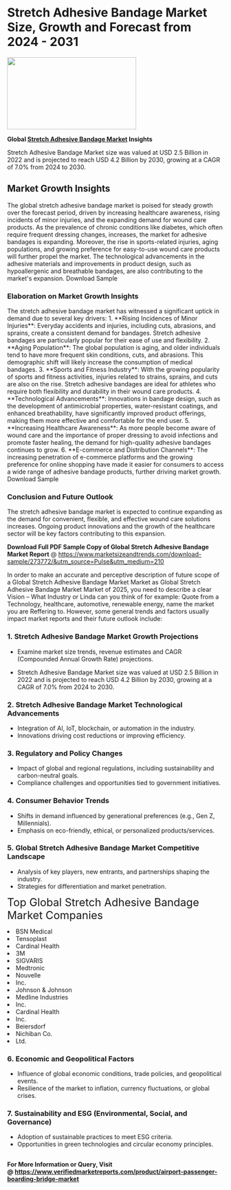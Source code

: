<H1>Stretch Adhesive Bandage Market Size, Growth and Forecast from 2024 - 2031</H1><img class="aligncenter size-medium wp-image-584254" src="https://thirdeyenews.in/wp-content/uploads/2024/09/Global-Market-Research-300x168.jpeg" alt="" width="300" height="168" /><p><strong>Global&nbsp;<a href="https://www.marketsizeandtrends.com/download-sample/273772/&amp;utm_source=Pulse&amp;utm_medium=210">Stretch Adhesive Bandage Market</a> Insights</strong></p><p>Stretch Adhesive Bandage Market size was valued at USD 2.5 Billion in 2022 and is projected to reach USD 4.2 Billion by 2030, growing at a CAGR of 7.0% from 2024 to 2030.</p><p><h2>Market Growth Insights</h2> The global stretch adhesive bandage market is poised for steady growth over the forecast period, driven by increasing healthcare awareness, rising incidents of minor injuries, and the expanding demand for wound care products. As the prevalence of chronic conditions like diabetes, which often require frequent dressing changes, increases, the market for adhesive bandages is expanding. Moreover, the rise in sports-related injuries, aging populations, and growing preference for easy-to-use wound care products will further propel the market. The technological advancements in the adhesive materials and improvements in product design, such as hypoallergenic and breathable bandages, are also contributing to the market's expansion. Download Sample <h3>Elaboration on Market Growth Insights</h3> The stretch adhesive bandage market has witnessed a significant uptick in demand due to several key drivers: 1. **Rising Incidences of Minor Injuries**: Everyday accidents and injuries, including cuts, abrasions, and sprains, create a consistent demand for bandages. Stretch adhesive bandages are particularly popular for their ease of use and flexibility. 2. **Aging Population**: The global population is aging, and older individuals tend to have more frequent skin conditions, cuts, and abrasions. This demographic shift will likely increase the consumption of medical bandages. 3. **Sports and Fitness Industry**: With the growing popularity of sports and fitness activities, injuries related to strains, sprains, and cuts are also on the rise. Stretch adhesive bandages are ideal for athletes who require both flexibility and durability in their wound care products. 4. **Technological Advancements**: Innovations in bandage design, such as the development of antimicrobial properties, water-resistant coatings, and enhanced breathability, have significantly improved product offerings, making them more effective and comfortable for the end user. 5. **Increasing Healthcare Awareness**: As more people become aware of wound care and the importance of proper dressing to avoid infections and promote faster healing, the demand for high-quality adhesive bandages continues to grow. 6. **E-commerce and Distribution Channels**: The increasing penetration of e-commerce platforms and the growing preference for online shopping have made it easier for consumers to access a wide range of adhesive bandage products, further driving market growth. Download Sample <h3>Conclusion and Future Outlook</h3> The stretch adhesive bandage market is expected to continue expanding as the demand for convenient, flexible, and effective wound care solutions increases. Ongoing product innovations and the growth of the healthcare sector will be key factors contributing to this expansion. </p><p><span class=""><strong>Download Full PDF Sample Copy of Global Stretch Adhesive Bandage Market Report</strong> @ <a href="https://www.marketsizeandtrends.com/download-sample/273772/&amp;utm_source=Pulse&amp;utm_medium=210" target="_blank">https://www.marketsizeandtrends.com/download-sample/273772/&amp;utm_source=Pulse&amp;utm_medium=210</a></span></p><p>In order to make an accurate and perceptive description of future scope of a Global&nbsp;Stretch Adhesive Bandage Market Market as Global&nbsp;Stretch Adhesive Bandage Market Market of 2025, you need to describe a clear Vision &ndash; What Industry or Linda can you think of for example: Quote from a Technology, healthcare, automotive, renewable energy, name the market you are Reffering to. However, some general trends and factors usually impact market reports and their future outlook include:</p><h3>1.&nbsp;<strong>Stretch Adhesive Bandage Market Growth Projections</strong></h3><ul><li>Examine market size trends, revenue estimates and CAGR (Compounded Annual Growth Rate) projections.</li><li><p>Stretch Adhesive Bandage Market size was valued at USD 2.5 Billion in 2022 and is projected to reach USD 4.2 Billion by 2030, growing at a CAGR of 7.0% from 2024 to 2030.</p></li></ul><h3>2.&nbsp;<strong>Stretch Adhesive Bandage Market Technological Advancements</strong></h3><ul><li>Integration of AI, IoT, blockchain, or automation in the industry.</li><li>Innovations driving cost reductions or improving efficiency.</li></ul><h3>3.&nbsp;<strong>Regulatory and Policy Changes</strong></h3><ul><li>Impact of global and regional regulations, including sustainability and carbon-neutral goals.</li><li>Compliance challenges and opportunities tied to government initiatives.</li></ul><h3>4.&nbsp;<strong>Consumer Behavior Trends</strong></h3><ul><li>Shifts in demand influenced by generational preferences (e.g., Gen Z, Millennials).</li><li>Emphasis on eco-friendly, ethical, or personalized products/services.</li></ul><h3>5.&nbsp;<strong>Global Stretch Adhesive Bandage Market Competitive Landscape</strong></h3><ul><li>Analysis of key players, new entrants, and partnerships shaping the industry.</li><li>Strategies for differentiation and market penetration.</li></ul><p data-pm-slice="1 1 []"><span style="color: inherit; font-family: inherit; font-size: 25px;">Top Global Stretch Adhesive Bandage Market Companies</span></p><div class="" data-test-id=""><p><li>BSN Medical</li><li> Tensoplast</li><li> Cardinal Health</li><li> 3M</li><li> SIGVARIS</li><li> Medtronic</li><li> Nouvelle</li><li> Inc.</li><li> Johnson & Johnson</li><li> Medline Industries</li><li> Inc.</li><li> Cardinal Health</li><li> Inc.</li><li> Beiersdorf</li><li> Nichiban Co.</li><li> Ltd.</li></p></div><h3>6.&nbsp;<strong>Economic and Geopolitical Factors</strong></h3><ul><li>Influence of global economic conditions, trade policies, and geopolitical events.</li><li>Resilience of the market to inflation, currency fluctuations, or global crises.</li></ul><h3>7.&nbsp;<strong>Sustainability and ESG (Environmental, Social, and Governance)</strong></h3><ul><li>Adoption of sustainable practices to meet ESG criteria.</li><li>Opportunities in green technologies and circular economy principles.</li></ul><h2><strong style="font-size: 14px;">For More Information or Query, Visit @&nbsp;</strong><a style="background-color: #ffffff; font-size: 14px;" href="https://www.marketsizeandtrends.com/report/stretch-adhesive-bandage-market/" target="_blank">https://www.verifiedmarketreports.com/product/airport-passenger-boarding-bridge-market</a></h2>
